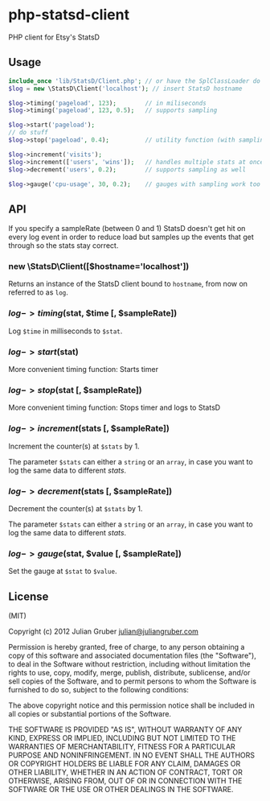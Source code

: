 php-statsd-client
=================

PHP client for Etsy's StatsD

Usage
-----

```php
include_once 'lib/StatsD/Client.php'; // or have the SplClassLoader do this
$log = new \StatsD\Client('localhost'); // insert StatsD hostname

$log->timing('pageload', 123);        // in miliseconds
$log->timing('pageload', 123, 0.5);   // supports sampling

$log->start('pageload');
// do stuff
$log->stop('pageload', 0.4);          // utility function (with sampling)

$log->increment('visits');
$log->increment(['users', 'wins']);   // handles multiple stats at once
$log->decrement('users', 0.2);        // supports sampling as well

$log->gauge('cpu-usage', 30, 0.2);    // gauges with sampling work too
```

API
---

If you specify a sampleRate (between 0 and 1) StatsD doesn't get hit on every
log event in order to reduce load but samples up the events that get through so the stats stay correct.

### new \StatsD\Client([$hostname='localhost'])
Returns an instance of the StatsD client bound to `hostname`, from now on referred to as `log`.

### $log->timing($stat, $time [, $sampleRate])
Log `$time` in milliseconds to `$stat`.

### $log->start($stat)
More convenient timing function: Starts timer

### $log->stop($stat [, $sampleRate])
More convenient timing function: Stops timer and logs to StatsD

### $log->increment($stats [, $sampleRate])
Increment the counter(s) at `$stats` by 1.

The parameter `$stats` can either a `string` or an `array`, in case you want to log the same data to different _stats_.

### $log->decrement($stats [, $sampleRate])
Decrement the counter(s) at `$stats` by 1.

The parameter `$stats` can either a `string` or an `array`, in case you want to log the same data to different _stats_.

### $log->gauge($stat, $value [, $sampleRate])
Set the gauge at `$stat` to `$value`.

License
-------
(MIT)

Copyright (c) 2012 Julian Gruber <julian@juliangruber.com>

Permission is hereby granted, free of charge, to any person obtaining a copy of this software and associated documentation files (the "Software"), to deal in the Software without restriction, including without limitation the rights to use, copy, modify, merge, publish, distribute, sublicense, and/or sell copies of the Software, and to permit persons to whom the Software is furnished to do so, subject to the following conditions:

The above copyright notice and this permission notice shall be included in all copies or substantial portions of the Software.

THE SOFTWARE IS PROVIDED "AS IS", WITHOUT WARRANTY OF ANY KIND, EXPRESS OR IMPLIED, INCLUDING BUT NOT LIMITED TO THE WARRANTIES OF MERCHANTABILITY, FITNESS FOR A PARTICULAR PURPOSE AND NONINFRINGEMENT. IN NO EVENT SHALL THE AUTHORS OR COPYRIGHT HOLDERS BE LIABLE FOR ANY CLAIM, DAMAGES OR OTHER LIABILITY, WHETHER IN AN ACTION OF CONTRACT, TORT OR OTHERWISE, ARISING FROM, OUT OF OR IN CONNECTION WITH THE SOFTWARE OR THE USE OR OTHER DEALINGS IN THE SOFTWARE.